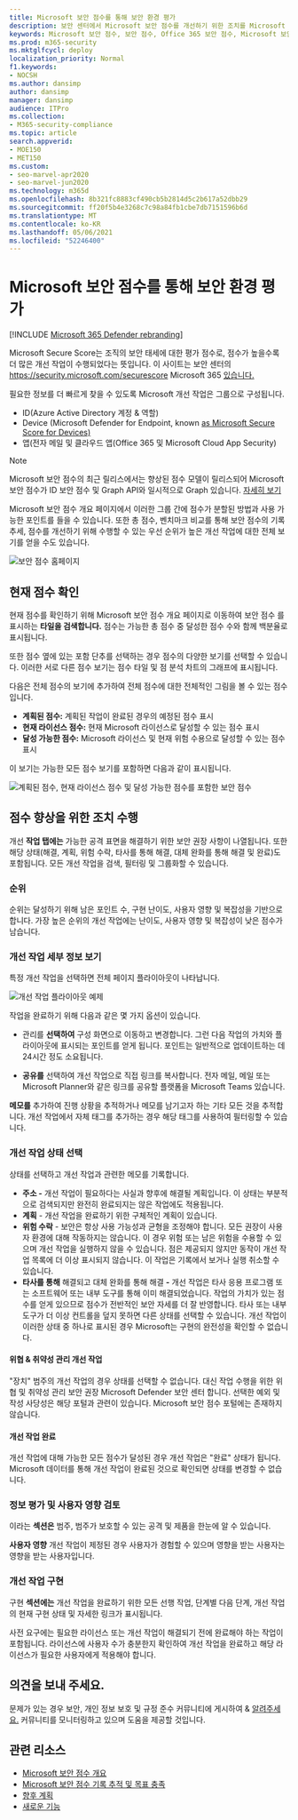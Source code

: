 ```yaml
---
title: Microsoft 보안 점수를 통해 보안 환경 평가
description: 보안 센터에서 Microsoft 보안 점수를 개선하기 위한 조치를 Microsoft 365 설명
keywords: Microsoft 보안 점수, 보안 점수, Office 365 보안 점수, Microsoft 보안 점수, Microsoft 365 보안 센터, 개선 작업
ms.prod: m365-security
ms.mktglfcycl: deploy
localization_priority: Normal
f1.keywords:
- NOCSH
ms.author: dansimp
author: dansimp
manager: dansimp
audience: ITPro
ms.collection:
- M365-security-compliance
ms.topic: article
search.appverid:
- MOE150
- MET150
ms.custom:
- seo-marvel-apr2020
- seo-marvel-jun2020
ms.technology: m365d
ms.openlocfilehash: 8b321fc8883cf490cb5b2814d5c2b617a52dbb29
ms.sourcegitcommit: ff20f5b4e3268c7c98a84fb1cbe7db7151596b6d
ms.translationtype: MT
ms.contentlocale: ko-KR
ms.lasthandoff: 05/06/2021
ms.locfileid: "52246400"
---
```

# <a name="assess-your-security-posture-with-microsoft-secure-score"></a>Microsoft 보안 점수를 통해 보안 환경 평가

[!INCLUDE [Microsoft 365 Defender rebranding](../includes/microsoft-defender.md)]

Microsoft Secure Score는 조직의 보안 태세에 대한 평가 점수로, 점수가 높을수록 더 많은 개선 작업이 수행되었다는 뜻입니다. 이 사이트는 보안 센터의 https://security.microsoft.com/securescore Microsoft 365 [있습니다.](overview-security-center.md)

필요한 정보를 더 빠르게 찾을 수 있도록 Microsoft 개선 작업은 그룹으로 구성됩니다.

* ID(Azure Active Directory 계정 & 역할)
* Device (Microsoft Defender for Endpoint, known [as Microsoft Secure Score for Devices)](/windows/security/threat-protection/microsoft-defender-atp/tvm-microsoft-secure-score-devices)
* 앱(전자 메일 및 클라우드 앱(Office 365 및 Microsoft Cloud App Security)

>[!NOTE]
>Microsoft 보안 점수의 최근 릴리스에서는 향상된 점수 모델이 릴리스되어 Microsoft 보안 점수가 ID 보안 점수 및 Graph API와 일시적으로 Graph 있습니다. [자세히 보기](microsoft-secure-score-whats-new.md)

Microsoft 보안 점수 개요 페이지에서 이러한 그룹 간에 점수가 분할된 방법과 사용 가능한 포인트를 들을 수 있습니다. 또한 총 점수, 벤치마크 비교를 통해 보안 점수의 기록 추세, 점수를 개선하기 위해 수행할 수 있는 우선 순위가 높은 개선 작업에 대한 전체 보기를 얻을 수도 있습니다.

![보안 점수 홈페이지](../../media/secure-score/secure-score-home-page.png)

## <a name="check-your-current-score"></a>현재 점수 확인

현재 점수를 확인하기 위해 Microsoft 보안 점수 개요 페이지로 이동하여 보안 점수 를 표시하는 **타일을 검색합니다.** 점수는 가능한 총 점수 중 달성한 점수 수와 함께 백분율로 표시됩니다.

또한 점수 옆에 있는  포함 단추를 선택하는 경우 점수의 다양한 보기를 선택할 수 있습니다. 이러한 서로 다른 점수 보기는 점수 타일 및 점 분석 차트의 그래프에 표시됩니다.

다음은 전체 점수의 보기에 추가하여 전체 점수에 대한 전체적인 그림을 볼 수 있는 점수입니다.

- **계획된 점수:** 계획된 작업이 완료된 경우의 예정된 점수 표시
- **현재 라이선스 점수:** 현재 Microsoft 라이선스로 달성할 수 있는 점수 표시
- **달성 가능한 점수:** Microsoft 라이선스 및 현재 위험 수용으로 달성할 수 있는 점수 표시

이 보기는 가능한 모든 점수 보기를 포함하면 다음과 같이 표시됩니다.

![계획된 점수, 현재 라이선스 점수 및 달성 가능한 점수를 포함한 보안 점수](../../media/secure-score/secure-score-achievable.png)

## <a name="take-action-to-improve-your-score"></a>점수 향상을 위한 조치 수행

개선 **작업 탭에는** 가능한 공격 표면을 해결하기 위한 보안 권장 사항이 나열됩니다. 또한 해당 상태(해결, 계획, 위험 수락, 타사를 통해 해결, 대체 완화를 통해 해결 및 완료)도 포함됩니다. 모든 개선 작업을 검색, 필터링 및 그룹화할 수 있습니다.  

### <a name="ranking"></a>순위

순위는 달성하기 위해 남은 포인트 수, 구현 난이도, 사용자 영향 및 복잡성을 기반으로 합니다. 가장 높은 순위의 개선 작업에는 난이도, 사용자 영향 및 복잡성이 낮은 점수가 남습니다.

### <a name="view-improvement-action-details"></a>개선 작업 세부 정보 보기

특정 개선 작업을 선택하면 전체 페이지 플라이아웃이 나타납니다.  

![개선 작업 플라이아웃 예제](../../media/secure-score/secure-score-improvement-action-details.png)

작업을 완료하기 위해 다음과 같은 몇 가지 옵션이 있습니다.

- 관리를 **선택하여** 구성 화면으로 이동하고 변경합니다. 그런 다음 작업의 가치와 플라이아웃에 표시되는 포인트를 얻게 됩니다. 포인트는 일반적으로 업데이트하는 데 24시간 정도 소요됩니다.

- **공유를** 선택하여 개선 작업으로 직접 링크를 복사합니다. 전자 메일, 메일 또는 Microsoft Planner와 같은 링크를 공유할 플랫폼을 Microsoft Teams 있습니다.

**메모를** 추가하여 진행 상황을 추적하거나 메모를 남기고자 하는 기타 모든 것을 추적합니다. 개선 작업에서  자체 태그를 추가하는 경우 해당 태그를 사용하여 필터링할 수 있습니다.

### <a name="choose-an-improvement-action-status"></a>개선 작업 상태 선택

상태를 선택하고 개선 작업과 관련한 메모를 기록합니다.

- **주소 -** 개선 작업이 필요하다는 사실과 향후에 해결될 계획입니다. 이 상태는 부분적으로 검색되지만 완전히 완료되지는 않은 작업에도 적용됩니다.
- **계획** - 개선 작업을 완료하기 위한 구체적인 계획이 있습니다.
- **위험 수락** - 보안은 항상 사용 가능성과 균형을 조정해야 합니다. 모든 권장이 사용자 환경에 대해 작동하지는 않습니다. 이 경우 위험 또는 남은 위험을 수용할 수 있으며 개선 작업을 실행하지 않을 수 있습니다. 점은 제공되지 않지만 동작이 개선 작업 목록에 더 이상 표시되지 않습니다. 이 작업은 기록에서 보거나 실행 취소할 수 있습니다.
- **타사를 통해** 해결되고 대체 완화를 통해 해결 **-** 개선 작업은 타사 응용 프로그램 또는 소프트웨어 또는 내부 도구를 통해 이미 해결되었습니다. 작업의 가치가 있는 점수를 얻게 있으므로 점수가 전반적인 보안 자세를 더 잘 반영합니다. 타사 또는 내부 도구가 더 이상 컨트롤을 덮지 못하면 다른 상태를 선택할 수 있습니다. 개선 작업이 이러한 상태 중 하나로 표시된 경우 Microsoft는 구현의 완전성을 확인할 수 없습니다.

#### <a name="threat--vulnerability-management-improvement-actions"></a>위협 & 취약성 관리 개선 작업

"장치" 범주의 개선 작업의 경우 상태를 선택할 수 없습니다. 대신 작업 수행을 위한 위협 및 취약성 관리 보안 [](/windows/security/threat-protection/microsoft-defender-atp/tvm-security-recommendation) 권장 Microsoft Defender 보안 센터 합니다. [](/windows/security/threat-protection/microsoft-defender-atp/use) 선택한 예외 및 작성 사당성은 해당 포털과 관련이 있습니다. Microsoft 보안 점수 포털에는 존재하지 않습니다.

#### <a name="completed-improvement-actions"></a>개선 작업 완료

개선 작업에 대해 가능한 모든 점수가 달성된 경우 개선 작업은 "완료" 상태가 됩니다. Microsoft 데이터를 통해 개선 작업이 완료된 것으로 확인되면 상태를 변경할 수 없습니다.

### <a name="assess-information-and-review-user-impact"></a>정보 평가 및 사용자 영향 검토

이라는 **섹션은** 범주, 범주가 보호할 수 있는 공격 및 제품을 한눈에 알 수 있습니다.

**사용자 영향** 개선 작업이 제정된 경우 사용자가 경험할  수 있으며 영향을 받는 사용자는 영향을 받는 사용자입니다.

### <a name="implement-the-improvement-action"></a>개선 작업 구현

구현 **섹션에는** 개선 작업을 완료하기 위한 모든 선행 작업, 단계별 다음 단계, 개선 작업의 현재 구현 상태 및 자세한 링크가 표시됩니다.

사전 요구에는 필요한 라이선스 또는 개선 작업이 해결되기 전에 완료해야 하는 작업이 포함됩니다. 라이선스에 사용자 수가 충분한지 확인하여 개선 작업을 완료하고 해당 라이선스가 필요한 사용자에게 적용해야 합니다.  

## <a name="we-want-to-hear-from-you"></a>의견을 보내 주세요.

문제가 있는 경우 보안, 개인 정보 보호 및 규정 준수 커뮤니티에 게시하여 & [알려주세요.](https://techcommunity.microsoft.com/t5/Security-Privacy-Compliance/bd-p/security_privacy) 커뮤니티를 모니터링하고 있으며 도움을 제공할 것입니다.

## <a name="related-resources"></a>관련 리소스

- [Microsoft 보안 점수 개요](microsoft-secure-score.md)
- [Microsoft 보안 점수 기록 추적 및 목표 충족](microsoft-secure-score-history-metrics-trends.md)
- [향후 계획](microsoft-secure-score-whats-coming.md)
- [새로운 기능](microsoft-secure-score-whats-new.md)